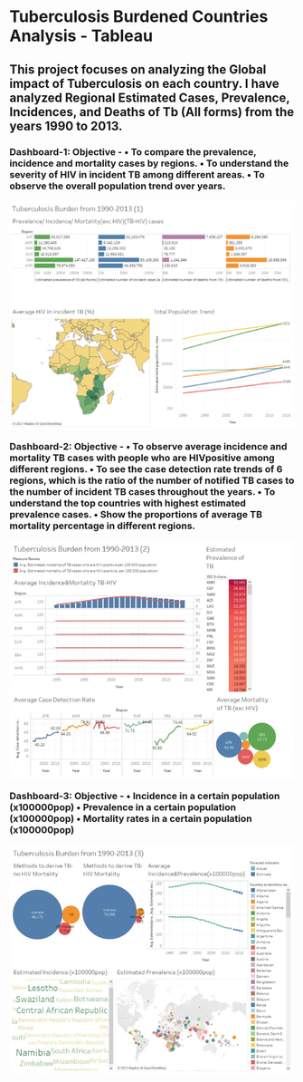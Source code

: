 <h1> Tuberculosis Burdened Countries Analysis - Tableau </h1>

<h2> This project focuses on analyzing the Global impact of Tuberculosis on each country. I have analyzed Regional Estimated Cases, Prevalence, Incidences, and Deaths of Tb (All forms) from the years 1990 to 2013.</h2>

<h3>Dashboard-1: Objective -
•	To compare the prevalence, incidence and mortality cases by regions.
•	To understand the severity of HIV in incident TB among different areas. • To observe the overall population trend over years.

![image](https://github.com/priyankac15/Global-Tuberculosis-Analysis-Dashboards/blob/main/Tb_Burden_1.png)

Dashboard-2: Objective -
•	To observe average incidence and mortality TB cases with people who are HIVpositive among different regions.
•	To see the case detection rate trends of 6 regions, which is the ratio of the number of notified TB cases to the number of incident TB cases throughout the years.
•	To understand the top countries with highest estimated prevalence cases.
•	Show the proportions of average TB mortality percentage in different regions.

![image](https://github.com/priyankac15/Global-Tuberculosis-Analysis-Dashboards/blob/main/Tb_Burden_2.png)

Dashboard-3: Objective -
• Incidence in a certain population (x100000pop)
• Prevalence in a certain population (x100000pop)
• Mortality rates in a certain population (x100000pop)

![image](https://github.com/priyankac15/Global-Tuberculosis-Analysis-Dashboards/blob/main/Tb_Burden_3.png)
</h3>
